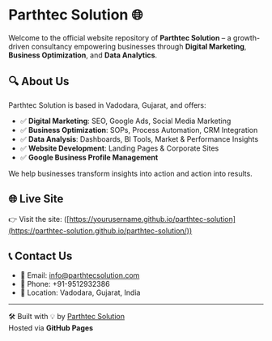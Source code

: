 # Parthtec Solution 🌐

Welcome to the official website repository of **Parthtec Solution** – a growth-driven consultancy empowering businesses through **Digital Marketing**, **Business Optimization**, and **Data Analytics**.

## 🔍 About Us

Parthtec Solution is based in Vadodara, Gujarat, and offers:

- ✅ **Digital Marketing**: SEO, Google Ads, Social Media Marketing
- ✅ **Business Optimization**: SOPs, Process Automation, CRM Integration
- ✅ **Data Analysis**: Dashboards, BI Tools, Market & Performance Insights
- ✅ **Website Development**: Landing Pages & Corporate Sites
- ✅ **Google Business Profile Management**

We help businesses transform insights into action and action into results.

## 🌐 Live Site

👉 Visit the site: ([https://yourusername.github.io/parthtec-solution](https://parthtec-solution.github.io/parthtec-solution/))

## 📞 Contact Us

- 📧 Email: info@parthtecsolution.com
- 📱 Phone: +91-9512932386
- 📍 Location: Vadodara, Gujarat, India

---

🛠️ Built with 💡 by [Parthtec Solution](https://www.parthtecsolution.com)  
Hosted via **GitHub Pages**

